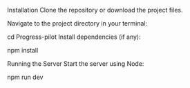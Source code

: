 
Installation
Clone the repository or download the project files.

Navigate to the project directory in your terminal:


cd Progress-pilot
Install dependencies (if any):


npm install


Running the Server
Start the server using Node:


npm run dev
